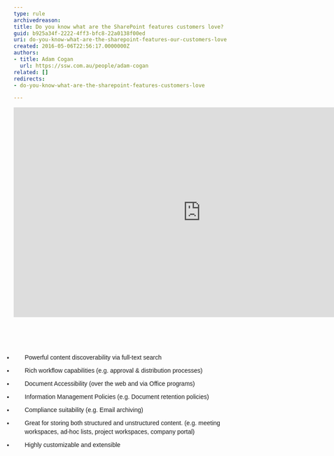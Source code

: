 ```yaml
---
type: rule
archivedreason: 
title: Do you know what are the SharePoint features customers love?
guid: b925a34f-2222-4ff3-bfc8-22a0138f00ed
uri: do-you-know-what-are-the-sharepoint-features-our-customers-love
created: 2016-05-06T22:56:17.0000000Z
authors:
- title: Adam Cogan
  url: https://ssw.com.au/people/adam-cogan
related: []
redirects:
- do-you-know-what-are-the-sharepoint-features-customers-love

---
```



<div class="ms-rtestate-read ms-rte-embedcode ms-rte-embedil ms-rtestate-notify"><iframe width="853" height="480" src="https&#58;//www.youtube.com/embed/s12Jb5Z2xaE?rel=0" frameborder="0"></iframe>&#160;</div><br>
<br><excerpt class='endintro'></excerpt><br>
<ul class="good" style="box-sizing&#58;border-box;margin-bottom&#58;10px;padding-left&#58;0px;font-family&#58;arial, sans-serif;font-size&#58;14px;line-height&#58;20.02px;"><li style="box-sizing&#58;border-box;padding-bottom&#58;10px;padding-left&#58;1.8em;">Powerful content discoverability via full-text search</li><li style="box-sizing&#58;border-box;padding-bottom&#58;10px;padding-left&#58;1.8em;">Rich workflow capabilities (e.g. approval &amp; distribution processes)</li><li style="box-sizing&#58;border-box;padding-bottom&#58;10px;padding-left&#58;1.8em;">Document Accessibility (over the web and via Office programs)</li><li style="box-sizing&#58;border-box;padding-bottom&#58;10px;padding-left&#58;1.8em;">Information Management Policies (e.g. Document retention policies)</li><li style="box-sizing&#58;border-box;padding-bottom&#58;10px;padding-left&#58;1.8em;">Compliance suitability (e.g. Email archiving)</li><li style="box-sizing&#58;border-box;padding-bottom&#58;10px;padding-left&#58;1.8em;">Great for storing both structured and unstructured content. (e.g. meeting workspaces, ad-hoc lists, project workspaces, company portal)</li><li style="box-sizing&#58;border-box;padding-bottom&#58;10px;padding-left&#58;1.8em;">Highly customizable and extensible​</li></ul>


